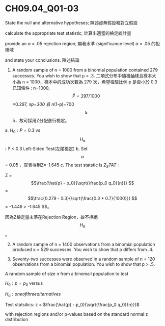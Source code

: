 # CH09.04_Q01-03 #

State the null and alternative hypotheses; 陳述虛無假設和對立假設

calculate the appropriate test statistic; 計算出適當的檢定統計量

provide an $\alpha$ = .05 rejection region; 顯著水準 (significance level) $\alpha$ = .05 的拒絕域

and state your conclusions. 陳述結論

1. A random sample of n = 1000 from a binomial population contained 279 successes.
You wish to show that p < .3. 二項式分布中隨機抽樣且樣本大小為 n = 1000，樣本中的成功次數為 279 次，希望檢驗比例 p 是否小於 0.3 
已知條件 : n=1000, $$\hat{P} =297/1000 $$=0.297, n*p=300 且 n*(1-p)=700 $$\ge $$ 5，故可採用Z分配進行檢定。

a. $H_0 : P = 0.3$ vs $$H_a$$ : P < 0.3 Left-Sided Test(左尾檢定) 
b. Set $$\alpha $$ = 0.05 ，查表得到Z=-1.645 
c. The test statstic is 
$Z_STAT$ :  

Z = $$\frac{\hat{p} - p_0}{\sqrt{\frac{p_0 q_0}{n}}} $$ = $$\frac{0.279 - 0.3}{\sqrt{\frac{0.3 * 0.7}{1000}}} $$ = -1.449 > -1.645 $$。     

因為Z檢定量未落在Rejection Region，故不拒絕 $$H_{0} $$ 。   











2. A random sample of n = 1400 observations from a binomial population produced x = 529 successes.
You wish to show that p differs from .4.

3. Seventy-two successes were observed in a random sample of n = 120 observations from a binomial population.
You wish to show that p > .5.





A random sample of size n from a binomail population to test

$H_0: p = p_0$ versus

$H_a: one of three alternatives$

Test statsitics: z = $\frac{\hat{p} - p_0}{\sqrt{\frac{p_0 q_0}{n}}}$

with rejection regions and/or p-values based on the standard normal z distribution

